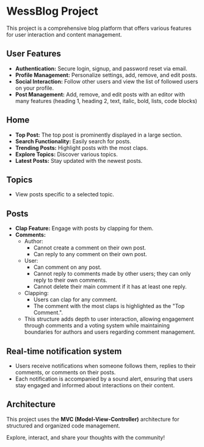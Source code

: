 # WessBlog Project

This project is a comprehensive blog platform that offers various features for user interaction and content management.

## User Features
- **Authentication:** Secure login, signup, and password reset via email.
- **Profile Management:** Personalize settings, add, remove, and edit posts.
- **Social Interaction:** Follow other users and view the list of followed users on your profile.
- **Post Management:** Add, remove, and edit posts with an editor with many features (heading 1, heading 2, text, italic, bold, lists, code blocks)

## Home
- **Top Post:** The top post is prominently displayed in a large section.
- **Search Functionality:** Easily search for posts.
- **Trending Posts:** Highlight posts with the most claps.
- **Explore Topics:** Discover various topics.
- **Latest Posts:** Stay updated with the newest posts.

## Topics
- View posts specific to a selected topic.

## Posts
- **Clap Feature:** Engage with posts by clapping for them.
- **Comments:**
  - Author: 
    - Cannot create a comment on their own post.
    - Can reply to any comment on their own post.
  - User:
    - Can comment on any post.
    - Cannot reply to comments made by other users; they can only reply to their own comments.
    - Cannot delete their main comment if it has at least one reply.
  - Clapping:
    - Users can clap for any comment.
    - The comment with the most claps is highlighted as the "Top Comment.".
  - This structure adds depth to user interaction, allowing engagement through comments and a voting system while maintaining boundaries for authors and users regarding comment management.
 
## Real-time notification system
- Users receive notifications when someone follows them, replies to their comments, or comments on their posts.
- Each notification is accompanied by a sound alert, ensuring that users stay engaged and informed about interactions on their content.

## Architecture
This project uses the **MVC (Model-View-Controller)** architecture for structured and organized code management.

Explore, interact, and share your thoughts with the community!
